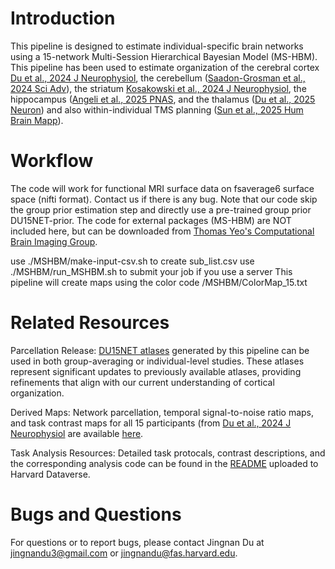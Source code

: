 # Introduction
This pipeline is designed to estimate individual-specific brain networks using a 15-network Multi-Session Hierarchical Bayesian Model (MS-HBM). This pipeline has been used to estimate organization of the cerebral cortex [Du et al., 2024 J Neurophysiol](https://journals.physiology.org/doi/full/10.1152/jn.00308.2023), the cerebellum ([Saadon-Grosman et al., 2024 Sci Adv](https://www.science.org/doi/10.1126/sciadv.adq4037)), the striatum [Kosakowski et al., 2024 J Neurophysiol](https://journals.physiology.org/doi/full/10.1152/jn.00387.2023), the hippocampus ([Angeli et al., 2025 PNAS](https://www.pnas.org/doi/10.1073/pnas.2422083122), and the thalamus ([Du et al., 2025 Neuron](https://doi:10.1016/j.neuron.2025.08.029)) and also within-individual TMS planning ([Sun et al., 2025 Hum Brain Mapp](https://onlinelibrary.wiley.com/doi/10.1002/hbm.70266)).



# Workflow
The code will work for functional MRI surface data on fsaverage6 surface space (nifti format). Contact us if there is any bug. Note that our code skip the group prior estimation step and directly use a pre-trained group prior DU15NET-prior. The code for external packages (MS-HBM) are NOT included here, but can be downloaded from [Thomas Yeo's Computational Brain Imaging Group](https://github.com/ThomasYeoLab/CBIG). 

use ./MSHBM/make-input-csv.sh to create sub_list.csv 
use ./MSHBM/run_MSHBM.sh to submit your job if you use a server
This pipeline will create maps using the color code /MSHBM/ColorMap_15.txt

# Related Resources
Parcellation Release: [DU15NET atlases](https://freesurfer.net/fswiki/CorticalParcellation_DU15NET) generated by this pipeline can be used in both group-averaging or individual-level studies. These atlases represent significant updates to previously available atlases, providing refinements that align with our current understanding of cortical organization.

Derived Maps: Network parcellation, temporal signal-to-noise ratio maps, and task contrast maps for all 15 participants (from [Du et al., 2024 J Neurophysiol](https://doi:10.1152/jn.00308.2023) are available [here](https://balsa.wustl.edu/study/zK166).

Task Analysis Resources: Detailed task protocals, contrast descriptions, and the corresponding analysis code can be found in the [README](https://doi.org/10.7910/DVN/AVB4BW) uploaded to Harvard Dataverse.

# Bugs and Questions
For questions or to report bugs, please contact Jingnan Du at jingnandu3@gmail.com or jingnandu@fas.harvard.edu.

```
